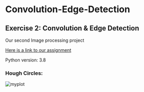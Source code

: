 # Convolution-Edge-Detection

## Exercise 2: Convolution & Edge Detection
Our second Image processing project

[Here is a link to our assignment](https://github.com/Noa-Nussbaum/Convolution-Edge-Detection/files/8582559/Ex2_Convolution_Edge_Detection.pdf)

Python version: 3.8

### Hough Circles:

![myplot](https://user-images.githubusercontent.com/76524924/165690128-e7a53a71-8848-4de3-8b75-92023da1c54c.png)

